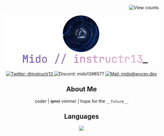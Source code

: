 <p align="right">
  <img alt="View counts" src="https://komarev.com/ghpvc/?username=instructr13&label=views&style=flat-square">
</p>

<p align="center">
  <img src="./images/mido.png" width="540">
</p>

<p align="center">
  <a href="https://twitter.com/instructr13">
    <img
      alt="Twitter: @instructr13"
      src="https://img.shields.io/badge/@instructr13-1DA1F2?style=for-the-badge&logo=twitter&logoColor=white"
    >
  </a>
  <img
    alt="Discord: mido13#8577"
    src="https://img.shields.io/badge/mido13%238577-5865F2?style=for-the-badge&logo=discord&logoColor=white"
  >
  <a href="mailto:mido@wycey.dev">
    <img
      alt="Mail: mido@wycey.dev"
      src="https://img.shields.io/badge/mido@wycey.dev-D14836?style=for-the-badge&logo=gmail&logoColor=white"
    >
  </a>
</p>

<h2 align="center">About Me</h2>
<p align="center">
  coder | <strike>(pre)</strike> vimmer | hope for the <code>__future__</code>
</p>

<h2 align="center">Languages</h2>
<p align="center">
  <img src="https://skills.thijs.gg/icons?i=java,typescript,rust,python,lua,dotnet&theme=light">
</p>
